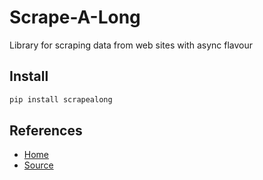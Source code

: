 # Scrape-A-Long

Library for scraping data from web sites with async flavour

## Install

```sh
pip install scrapealong
```

## References

* [Home](https://pypi.org/project/scrapealong/0.1.0/)
* [Source](https://github.com/manuelep/scrapealong2)
